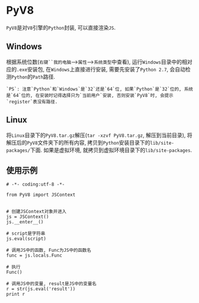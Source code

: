 # PyV8
`PyV8`是对`V8`引擎的`Python`封装, 可以直接渲染`JS`.

## Windows
根据系统位数(`右键``我的电脑`-->`属性`-->`系统类型`中查看), 运行`Windows`目录中的相对应的`.exe`安装包, 在`Windows`上直接进行安装, 需要先安装了`Python 2.7`, 会自动检测`Python`的`Path`路径.

```
`PS`: 注意`Python`和`Windows`是`32`还是`64`位, 如果`Python`是`32`位的, 系统是`64`位的, 在安装时记得选择只为`当前用户`安装, 否则安装`PyV8`时, 会提示`register`表没有路径.
```

## Linux
将`Linux`目录下的`PyV8.tar.gz`解压(`tar -xzvf PyV8.tar.gz`, 解压到当前目录), 将解压后的`PyV8`文件夹下的所有内容, 拷贝到`Python`安装目录下的`lib/site-packages/`下面. 如果是虚拟环境, 就拷贝到虚拟环境目录下的`lib/site-packages`.

## 使用示例
```
# -*- coding:utf-8 -*-

from PyV8 import JSContext


# 创建JSContext对象并进入
js = JSContext()
js.__enter__()

# script是字符串
js.eval(script)

# 调用JS中的函数, Func为JS中的函数名
func = js.locals.Func

# 执行
Func()

# 调用JS中的变量, result是JS中的变量名
r = str(js.eval('result'))
print r
```
